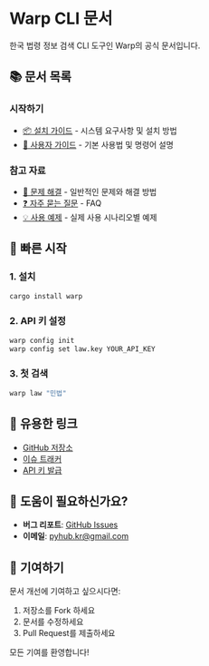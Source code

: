 # Warp CLI 문서

한국 법령 정보 검색 CLI 도구인 Warp의 공식 문서입니다.

## 📚 문서 목록

### 시작하기
- [📦 설치 가이드](installation.md) - 시스템 요구사항 및 설치 방법
- [📖 사용자 가이드](user-guide.md) - 기본 사용법 및 명령어 설명

### 참고 자료
- [🔧 문제 해결](troubleshooting.md) - 일반적인 문제와 해결 방법
- [❓ 자주 묻는 질문](faq.md) - FAQ
- [💡 사용 예제](examples.md) - 실제 사용 시나리오별 예제

## 🚀 빠른 시작

### 1. 설치
```bash
cargo install warp
```

### 2. API 키 설정
```bash
warp config init
warp config set law.key YOUR_API_KEY
```

### 3. 첫 검색
```bash
warp law "민법"
```

## 🔗 유용한 링크

- [GitHub 저장소](https://github.com/pyhub-apps/warp)
- [이슈 트래커](https://github.com/pyhub-apps/warp/issues)
- [API 키 발급](https://open.law.go.kr)

## 📮 도움이 필요하신가요?

- **버그 리포트**: [GitHub Issues](https://github.com/pyhub-apps/warp/issues)
- **이메일**: pyhub.kr@gmail.com

## 🤝 기여하기

문서 개선에 기여하고 싶으시다면:

1. 저장소를 Fork 하세요
2. 문서를 수정하세요
3. Pull Request를 제출하세요

모든 기여를 환영합니다!